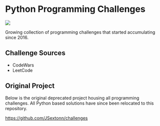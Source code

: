 # Python Programming Challenges
![](https://github.com/jsextonn/python-challenges/workflows/build/badge.svg)  

Growing collection of programming challenges that started accumulating since 2016.

## Challenge Sources
- CodeWars
- LeetCode

## Original Project
Below is the original deprecated project housing all programming challenges. All Python based solutions have since been relocated to this repository.

https://github.com/JSextonn/challenges
